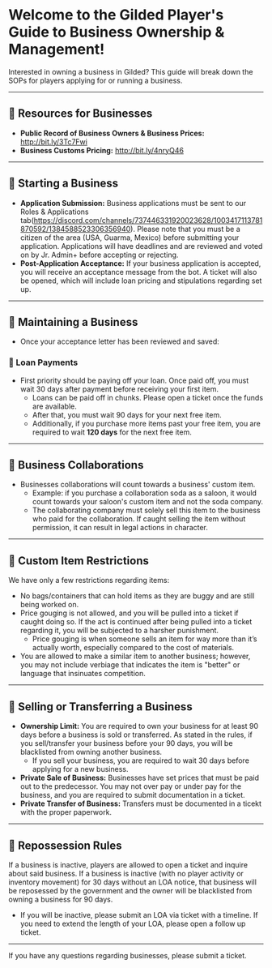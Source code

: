 # Welcome to the Gilded Player's Guide to Business Ownership & Management!

Interested in owning a business in Gilded? This guide will break down the SOPs for players applying for or running a business.

---

## 🔹 Resources for Businesses

- **Public Record of Business Owners & Business Prices:** http://bit.ly/3Tc7Fwi
- **Business Customs Pricing:** http://bit.ly/4nryQ46

---

## 🔹 Starting a Business

- **Application Submission:** Business applications must be sent to our Roles & Applications tab(https://discord.com/channels/737446331920023628/1003417113781870592/1384588523306356940). Please note that you must be a citizen of the area (USA, Guarma, Mexico) before submitting your application. Applications will have deadlines and are reviewed and voted on by Jr. Admin+ before accepting or rejecting.
- **Post-Application Acceptance:** If your business application is accepted, you will receive an acceptance message from the bot. A ticket will also be opened, which will include loan pricing and stipulations regarding set up.

---

## 🔹 Maintaining a Business

- Once your acceptance letter has been reviewed and saved:

### 🔹 Loan Payments
- First priority should be paying off your loan. Once paid off, you must wait 30 days after payment before receiving your first item.
    - Loans can be paid off in chunks. Please open a ticket once the funds are available.
    - After that, you must wait 90 days for your next free item.
    - Additionally, if you purchase more items past your free item, you are required to wait **120 days** for the next free item.

---

## 🔹 Business Collaborations

- Businesses collaborations will count towards a business' custom item.
    - Example: if you purchase a collaboration soda as a saloon, it would count towards your saloon's custom item and not the soda company.
    - The collaborating company must solely sell this item to the business who paid for the collaboration. If caught selling the item without permission, it can result in legal actions in character.

---

## 🔹 Custom Item Restrictions

We have only a few restrictions regarding items:
- No bags/containers that can hold items as they are buggy and are still being worked on.
- Price gouging is not allowed, and you will be pulled into a ticket if caught doing so. If the act is continued after being pulled into a ticket regarding it, you will be subjected to a harsher punishment.
    - Price gouging is when someone sells an item for way more than it’s actually worth, especially compared to the cost of materials.
- You are allowed to make a similar item to another business; however, you may not include verbiage that indicates the item is "better" or language that insinuates competition.

---

## 🔹 Selling or Transferring a Business

- **Ownership Limit:** You are required to own your business for at least 90 days before a business is sold or transferred. As stated in the rules, if you sell/transfer your business before your 90 days, you will be blacklisted from owning another business.
    - If you sell your business, you are required to wait 30 days before applying for a new business.
- **Private Sale of Business:** Businesses have set prices that must be paid out to the predecessor. You may not over pay or under pay for the business, and you are required to submit documentation in a ticket.
- **Private Transfer of Business:** Transfers must be documented in a ticekt with the proper paperwork.

---

## 🔹 Repossession Rules

If a business is inactive, players are allowed to open a ticket and inquire about said business. If a business is inactive (with no player activity or inventory movement) for 30 days without an LOA notice, that business will be reposessed by the government and the owner will be blacklisted from owning a business for 90 days.

- If you will be inactive, please submit an LOA via ticket with a timeline. If you need to extend the length of your LOA, please open a follow up ticket.

---

If you have any questions regarding businesses, please submit a ticket.
